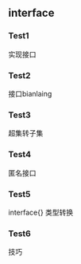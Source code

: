 ## interface

### Test1 
实现接口

### Test2
接口bianlaing

### Test3
超集转子集

### Test4
匿名接口


### Test5
interface{} 类型转换

### Test6
技巧